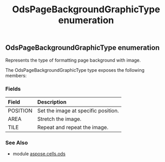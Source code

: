 ﻿---
title: OdsPageBackgroundGraphicType enumeration
second_title: Aspose.Cells for Python via .NET API References
description: 
type: docs
weight: 70
url: /aspose.cells.ods/odspagebackgroundgraphictype/
is_root: false
---

## OdsPageBackgroundGraphicType enumeration

Represents the type of formatting page background with image.



The OdsPageBackgroundGraphicType type exposes the following members:

### Fields
| Field | Description |
| :- | :- |
| POSITION | Set the image at specific position. |
| AREA | Stretch the image. |
| TILE | Repeat and repeat the image. |



### See Also
* module [aspose.cells.ods](..)
